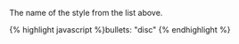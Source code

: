 <p class="b30" markdown="1">
The name of the style from the list above.
</p>
{% highlight javascript %}bullets: "disc"
{% endhighlight %}